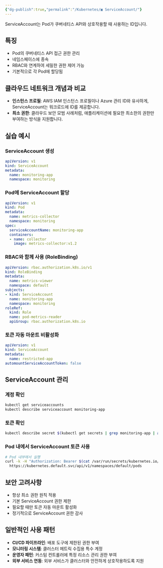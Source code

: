 ```yaml
---
{"dg-publish":true,"permalink":"/Kubernetes/▣ ServiceAccount/"}
---
```



ServiceAccount는 Pod가 쿠버네티스 API와 상호작용할 때 사용하는 ID입니다.

## 특징

- Pod의 쿠버네티스 API 접근 권한 관리
- 네임스페이스에 종속
- RBAC와 연계하여 세밀한 권한 제어 가능
- 기본적으로 각 Pod에 할당됨

## 클라우드 네트워크 개념과 비교

- **인스턴스 프로필**: AWS IAM 인스턴스 프로필이나 Azure 관리 ID와 유사하게, ServiceAccount는 워크로드에 ID를 제공합니다.
- **최소 권한**: 클라우드 보안 모범 사례처럼, 애플리케이션에 필요한 최소한의 권한만 부여하는 방식을 지원합니다.

## 실습 예시

### ServiceAccount 생성

```yaml
apiVersion: v1
kind: ServiceAccount
metadata:
  name: monitoring-app
  namespace: monitoring
```

### Pod에 ServiceAccount 할당

```yaml
apiVersion: v1
kind: Pod
metadata:
  name: metrics-collector
  namespace: monitoring
spec:
  serviceAccountName: monitoring-app
  containers:
  - name: collector
    image: metrics-collector:v1.2
```

### RBAC와 함께 사용 (RoleBinding)

```yaml
apiVersion: rbac.authorization.k8s.io/v1
kind: RoleBinding
metadata:
  name: metrics-viewer
  namespace: default
subjects:
- kind: ServiceAccount
  name: monitoring-app
  namespace: monitoring
roleRef:
  kind: Role
  name: pod-metrics-reader
  apiGroup: rbac.authorization.k8s.io
```

### 토큰 자동 마운트 비활성화

```yaml
apiVersion: v1
kind: ServiceAccount
metadata:
  name: restricted-app
automountServiceAccountToken: false
```

## ServiceAccount 관리

### 계정 확인

```bash
kubectl get serviceaccounts
kubectl describe serviceaccount monitoring-app
```

### 토큰 확인

```bash
kubectl describe secret $(kubectl get secrets | grep monitoring-app | awk '{print $1}')
```

### Pod 내에서 ServiceAccount 토큰 사용

```bash
# Pod 내부에서 실행
curl -k -H "Authorization: Bearer $(cat /var/run/secrets/kubernetes.io/serviceaccount/token)" \
  https://kubernetes.default.svc/api/v1/namespaces/default/pods
```

## 보안 고려사항

- 항상 최소 권한 원칙 적용
- 기본 ServiceAccount 권한 제한
- 필요할 때만 토큰 자동 마운트 활성화
- 정기적으로 ServiceAccount 권한 감사

## 일반적인 사용 패턴

- **CI/CD 파이프라인**: 배포 도구에 제한된 권한 부여
- **모니터링 시스템**: 클러스터 메트릭 수집용 특수 계정
- **운영자 패턴**: 커스텀 컨트롤러에 특정 리소스 관리 권한 부여
- **외부 서비스 연동**: 외부 서비스가 클러스터와 안전하게 상호작용하도록 지원